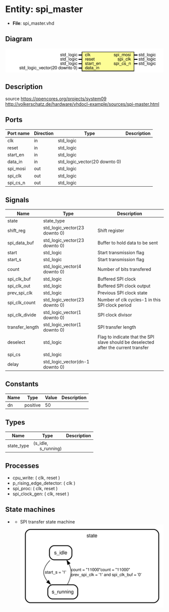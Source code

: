 # Entity: spi_master

- **File**: spi_master.vhd
## Diagram

![Diagram](spi_master.svg "Diagram")
## Description

source https://opencores.org/projects/system09
http://volkerschatz.de/hardware/vhdocl-example/sources/spi-master.html
## Ports

| Port name | Direction | Type                          | Description |
| --------- | --------- | ----------------------------- | ----------- |
| clk       | in        | std_logic                     |             |
| reset     | in        | std_logic                     |             |
| start_en  | in        | std_logic                     |             |
| data_in   | in        | std_logic_vector(20 downto 0) |             |
| spi_mosi  | out       | std_logic                     |             |
| spi_clk   | out       | std_logic                     |             |
| spi_cs_n  | out       | std_logic                     |             |
## Signals

| Name            | Type                            | Description                                                                          |
| --------------- | ------------------------------- | ------------------------------------------------------------------------------------ |
| state           | state_type                      |                                                                                      |
| shift_reg       | std_logic_vector(23 downto 0)   | Shift register                                                                       |
| spi_data_buf    | std_logic_vector(23 downto 0)   | Buffer to hold data to be sent                                                       |
| start           | std_logic                       | Start transmission flag                                                              |
|  start_s        | std_logic                       | Start transmission flag                                                              |
| count           | std_logic_vector(4 downto 0)    | Number of bits transfered                                                            |
| spi_clk_buf     | std_logic                       | Buffered SPI clock                                                                   |
| spi_clk_out     | std_logic                       | Buffered SPI clock output                                                            |
| prev_spi_clk    | std_logic                       | Previous SPI clock state                                                             |
| spi_clk_count   | std_logic_vector(23 downto 0)   | Number of clk cycles-1 in this SPI clock period                                      |
| spi_clk_divide  | std_logic_vector(1 downto 0)    | SPI clock divisor                                                                    |
| transfer_length | std_logic_vector(1 downto 0)    | SPI transfer length                                                                  |
| deselect        | std_logic                       | Flag to indicate that the SPI slave should be deselected after the current transfer  |
| spi_cs          | std_logic                       |                                                                                      |
| delay           | std_logic_vector(dn-1 downto 0) |                                                                                      |
## Constants

| Name | Type     | Value | Description |
| ---- | -------- | ----- | ----------- |
| dn   | positive |  50   |             |
## Types

| Name       | Type                                                     | Description |
| ---------- | -------------------------------------------------------- | ----------- |
| state_type | (s_idle,<br><span style="padding-left:20px"> s_running)  |             |
## Processes
- cpu_write: ( clk, reset )
- p_rising_edge_detector: ( clk )
- spi_proc: ( clk, reset )
- spi_clock_gen: ( clk, reset )
## State machines

- * SPI transfer state machine
![Diagram_state_machine_0]( stm_spi_master_00.svg "Diagram")